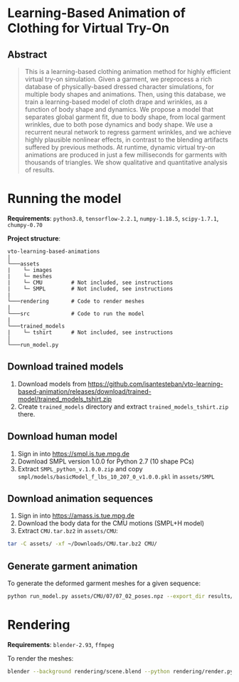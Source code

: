 # Learning-Based Animation of Clothing for Virtual Try-On


## Abstract

>This is a learning-based clothing animation method for highly efficient virtual try-on simulation. Given a garment, we preprocess a rich database of physically-based dressed character simulations, for multiple body shapes and animations. Then, using this database, we train a learning-based model of cloth drape and wrinkles, as a function of body shape and dynamics. We propose a model that separates global garment fit, due to body shape, from local garment wrinkles, due to both pose dynamics and body shape. We use a recurrent neural network to regress garment wrinkles, and we achieve highly plausible nonlinear effects, in contrast to the blending artifacts suffered by previous methods. At runtime, dynamic virtual try-on animations are produced in just a few milliseconds for garments with thousands of triangles. We show qualitative and quantitative analysis of results.

# Running the model

**Requirements**: ```python3.8```, ```tensorflow-2.2.1```, ```numpy-1.18.5```, ```scipy-1.7.1```, ```chumpy-0.70```

**Project structure**:
```
vto-learning-based-animations
│
└───assets 
|    └─ images    
|    └─ meshes    
|    └─ CMU         # Not included, see instructions
|    └─ SMPL        # Not included, see instructions
| 
└───rendering       # Code to render meshes 
|
└───src             # Code to run the model
| 
└───trained_models    
|    └─ tshirt      # Not included, see instructions     
│
└───run_model.py
```

## Download trained models

1. Download models from https://github.com/isantesteban/vto-learning-based-animation/releases/download/trained-model/trained_models_tshirt.zip
2. Create ```trained_models``` directory and extract ```trained_models_tshirt.zip``` there.

## Download human model

1. Sign in into https://smpl.is.tue.mpg.de
2. Download SMPL version 1.0.0 for Python 2.7 (10 shape PCs)
3. Extract ```SMPL_python_v.1.0.0.zip``` and copy ```smpl/models/basicModel_f_lbs_10_207_0_v1.0.0.pkl``` in ```assets/SMPL```

## Download animation sequences

1. Sign in into https://amass.is.tue.mpg.de
2. Download the body data for the CMU motions (SMPL+H model)
3. Extract ```CMU.tar.bz2``` in ```assets/CMU```:  
```sh
tar -C assets/ -xf ~/Downloads/CMU.tar.bz2 CMU/ 
```

## Generate garment animation

To generate the deformed garment meshes for a given sequence:

```sh
python run_model.py assets/CMU/07/07_02_poses.npz --export_dir results/07_02
```


# Rendering
**Requirements**: ```blender-2.93```, ```ffmpeg```

To render the meshes:

```sh
blender --background rendering/scene.blend --python rendering/render.py --path results/07_02
```



